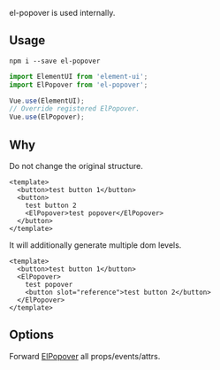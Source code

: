 el-popover is used internally.

## Usage

```shell
npm i --save el-popover
```

```ts
import ElementUI from 'element-ui';
import ElPopover from 'el-popover';

Vue.use(ElementUI);
// Override registered ElPopover.
Vue.use(ElPopover);
```

<demo name="el-popover" />

## Why

Do not change the original structure.

```vue
<template>
  <button>test button 1</button>
  <button>
    test button 2
    <ElPopover>test popover</ElPopover>
  </button>
</template>
```

It will additionally generate multiple dom levels.

```vue
<template>
  <button>test button 1</button>
  <ElPopover>
    test popover
    <button slot="reference">test button 2</button>
  </ElPopover>
</template>
```

## Options

Forward [ElPopover](https://element.eleme.cn/#/zh-CN/component/popover#attributes) all props/events/attrs.